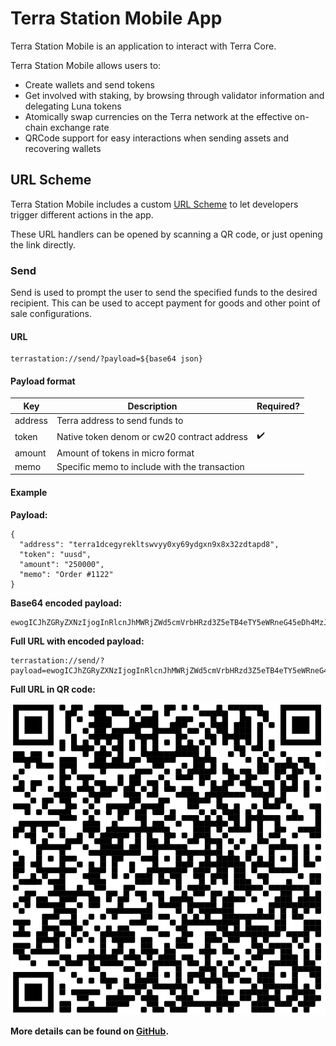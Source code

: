 # Terra Station Mobile App

Terra Station Mobile is an application to interact with Terra Core.

Terra Station Mobile allows users to:

- Create wallets and send tokens
- Get involved with staking, by browsing through validator information and delegating Luna tokens
- Atomically swap currencies on the Terra network at the effective on-chain exchange rate
- QRCode support for easy interactions when sending assets and recovering wallets

## URL Scheme

Terra Station Mobile includes a custom [URL Scheme](https://developer.apple.com/documentation/xcode/defining-a-custom-url-scheme-for-your-app) to let developers trigger different actions in the app.

These URL handlers can be opened by scanning a QR code, or just opening the link directly.

### Send

Send is used to prompt the user to send the specified funds to the desired recipient. This can be used to accept payment for goods and other point of sale configurations.

#### URL

```
terrastation://send/?payload=${base64 json}
```

#### Payload format

| Key     | Description                                   | Required? |
| ------- | --------------------------------------------- | --------- |
| address | Terra address to send funds to                |           |
| token   | Native token denom or cw20 contract address   | ✔️        |
| amount  | Amount of tokens in micro format |           |
| memo    | Specific memo to include with the transaction |           |

#### Example

**Payload:**

```
{
  "address": "terra1dcegyrekltswvyy0xy69ydgxn9x8x32zdtapd8",
  "token": "uusd",
  "amount": "250000",
  "memo": "Order #1122"
}
```

**Base64 encoded payload:**

```
ewogICJhZGRyZXNzIjogInRlcnJhMWRjZWd5cmVrbHRzd3Z5eTB4eTY5eWRneG45eDh4MzJ6ZHRhcGQ4IiwKICAidG9rZW4iOiAidXVzZCIsCiAgImFtb3VudCI6ICIyNTAwMDAiLAogICJtZW1vIjogIk9yZGVyICMxMTIyIgp9
```

**Full URL with encoded payload:**

```
terrastation://send/?payload=ewogICJhZGRyZXNzIjogInRlcnJhMWRjZWd5cmVrbHRzd3Z5eTB4eTY5eWRneG45eDh4MzJ6ZHRhcGQ4IiwKICAidG9rZW4iOiAidXVzZCIsCiAgImFtb3VudCI6ICIyNTAwMDAiLAogICJtZW1vIjogIk9yZGVyICMxMTIyIgp9
```

**Full URL in QR code:**

![](/img/send_qrcode.png)

**More details can be found on [GitHub](https://github.com/terra-money/station-mobile/#app-scheme).**
